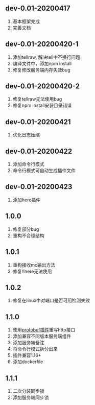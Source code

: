 ## dev-0.01-20200417
1. 基本框架完成
2. 完善文档

## dev-0.01-20200420-1
1. 添加tellraw, 解决tell中不换行问题
2. 编译文件中，添加npm install
3. 修复修改服务端内存失效bug

## dev-0.01-20200420-2
1. 修复tellraw无法使用bug
2. 修复npm install安装目录错误

## dev-0.01-20200421
1. 优化日志压缩

## dev-0.01-20200422
1. 添加命令行模式
2. 命令行模式可自动生成插件文件

## dev-0.01-20200423
1. 添加here插件

## 1.0.0
1. 修复部分bug
2. 重构不合理结构

## 1.0.1
1. 重构接收mc输出方法
2. 修复!!here无法使用

## 1.0.2
1. 修复在linux中对端口是否可用检测失败

## 1.1.0
1. 使用[protobuf插件](https://github.com/lightbrotherV/gin-protobuf)重写http接口
2. 添加兼容不同版本服务端组件
3. 添加服务端备注
4. 将命令行模式拆分出来
5. 插件兼容1.16+
6. 添加dockerfile

## 1.1.1
1. 二次分装同步锁
2. 添加服务端同步锁